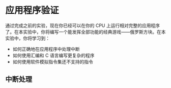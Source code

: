 # 应用程序验证

通过完成之前的实验，现在你已经可以在你的 CPU 上运行相对完整的应用程序了。在本实验中，你将编写一个能发挥全部功能的经典游戏——俄罗斯方块。在本实验中，你将学习到：

- 如何正确地在应用程序中处理中断
- 如何使用汇编和 C 语言编写更复杂的程序
- 如何使用软件模拟指令集还不支持的指令

## 中断处理